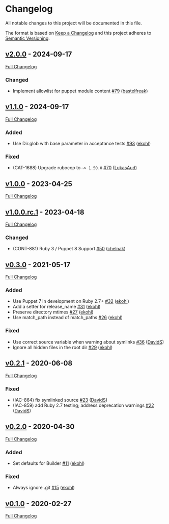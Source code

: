 <!-- markdownlint-disable MD024 -->
# Changelog

All notable changes to this project will be documented in this file.

The format is based on [Keep a Changelog](http://keepachangelog.com/en/1.0.0/) and this project adheres to [Semantic Versioning](http://semver.org).

## [v2.0.0](https://github.com/puppetlabs/puppet-modulebuilder/tree/v2.0.0) - 2024-09-17

[Full Changelog](https://github.com/puppetlabs/puppet-modulebuilder/compare/v1.1.0...v2.0.0)

### Changed

- Implement allowlist for puppet module content [#79](https://github.com/puppetlabs/puppet-modulebuilder/pull/79) ([bastelfreak](https://github.com/bastelfreak))

## [v1.1.0](https://github.com/puppetlabs/puppet-modulebuilder/tree/v1.1.0) - 2024-09-17

[Full Changelog](https://github.com/puppetlabs/puppet-modulebuilder/compare/v1.0.0...v1.1.0)

### Added

- Use Dir.glob with base parameter in acceptance tests [#93](https://github.com/puppetlabs/puppet-modulebuilder/pull/93) ([ekohl](https://github.com/ekohl))

### Fixed

- (CAT-1688) Upgrade rubocop to `~> 1.50.0` [#70](https://github.com/puppetlabs/puppet-modulebuilder/pull/70) ([LukasAud](https://github.com/LukasAud))

## [v1.0.0](https://github.com/puppetlabs/puppet-modulebuilder/tree/v1.0.0) - 2023-04-25

[Full Changelog](https://github.com/puppetlabs/puppet-modulebuilder/compare/v1.0.0.rc.1...v1.0.0)

## [v1.0.0.rc.1](https://github.com/puppetlabs/puppet-modulebuilder/tree/v1.0.0.rc.1) - 2023-04-18

[Full Changelog](https://github.com/puppetlabs/puppet-modulebuilder/compare/v0.3.0...v1.0.0.rc.1)

### Changed

- (CONT-881) Ruby 3 / Puppet 8 Support [#50](https://github.com/puppetlabs/puppet-modulebuilder/pull/50) ([chelnak](https://github.com/chelnak))

## [v0.3.0](https://github.com/puppetlabs/puppet-modulebuilder/tree/v0.3.0) - 2021-05-17

[Full Changelog](https://github.com/puppetlabs/puppet-modulebuilder/compare/v0.2.1...v0.3.0)

### Added

- Use Puppet 7 in development on Ruby 2.7+ [#32](https://github.com/puppetlabs/puppet-modulebuilder/pull/32) ([ekohl](https://github.com/ekohl))
- Add a setter for release_name [#31](https://github.com/puppetlabs/puppet-modulebuilder/pull/31) ([ekohl](https://github.com/ekohl))
- Preserve directory mtimes [#27](https://github.com/puppetlabs/puppet-modulebuilder/pull/27) ([ekohl](https://github.com/ekohl))
- Use match_path instead of match_paths [#26](https://github.com/puppetlabs/puppet-modulebuilder/pull/26) ([ekohl](https://github.com/ekohl))

### Fixed

- Use correct source variable when warning about symlinks [#36](https://github.com/puppetlabs/puppet-modulebuilder/pull/36) ([DavidS](https://github.com/DavidS))
- Ignore all hidden files in the root dir [#29](https://github.com/puppetlabs/puppet-modulebuilder/pull/29) ([ekohl](https://github.com/ekohl))

## [v0.2.1](https://github.com/puppetlabs/puppet-modulebuilder/tree/v0.2.1) - 2020-06-08

[Full Changelog](https://github.com/puppetlabs/puppet-modulebuilder/compare/v0.2.0...v0.2.1)

### Fixed

- (IAC-864) fix symlinked source [#23](https://github.com/puppetlabs/puppet-modulebuilder/pull/23) ([DavidS](https://github.com/DavidS))
- (IAC-859) add Ruby 2.7 testing; address deprecation warnings [#22](https://github.com/puppetlabs/puppet-modulebuilder/pull/22) ([DavidS](https://github.com/DavidS))

## [v0.2.0](https://github.com/puppetlabs/puppet-modulebuilder/tree/v0.2.0) - 2020-04-30

[Full Changelog](https://github.com/puppetlabs/puppet-modulebuilder/compare/v0.1.0...v0.2.0)

### Added

- Set defaults for Builder [#11](https://github.com/puppetlabs/puppet-modulebuilder/pull/11) ([ekohl](https://github.com/ekohl))

### Fixed

- Always ignore .git [#15](https://github.com/puppetlabs/puppet-modulebuilder/pull/15) ([ekohl](https://github.com/ekohl))

## [v0.1.0](https://github.com/puppetlabs/puppet-modulebuilder/tree/v0.1.0) - 2020-02-27

[Full Changelog](https://github.com/puppetlabs/puppet-modulebuilder/compare/01ac316defabe60fb7d3c95ec2b219ad5e8e1591...v0.1.0)
